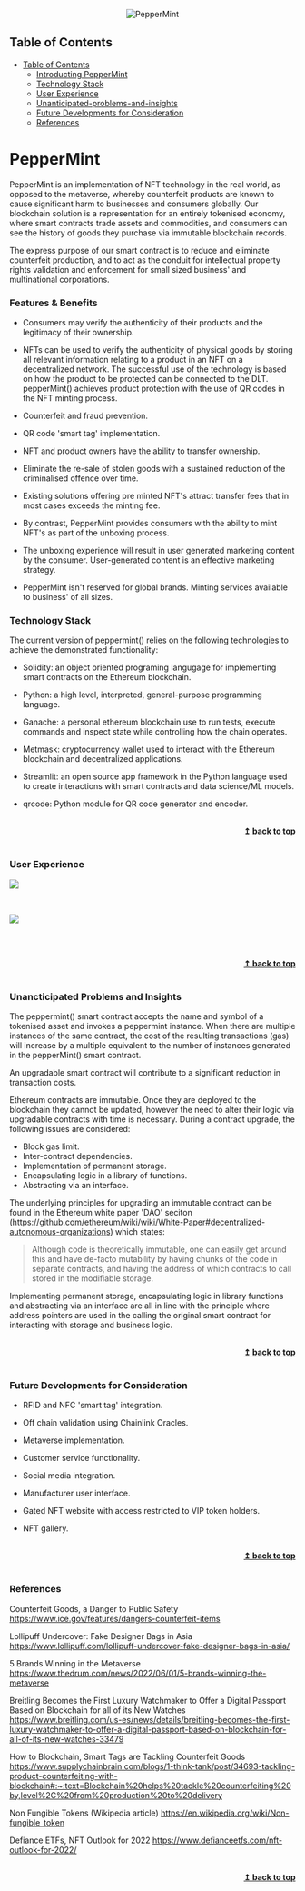 <a name="top"></a>
<p align="center">
  <img src=".jpg" alt="PepperMint"/>
</p>


## Table of Contents

- [Table of Contents](#table-of-contents)
  - [Introducting PepperMint](#introducing-PepperMint)
  - [Technology Stack](#technology-stack)
  - [User Experience](#user-experience)
  - [Unanticipated-problems-and-insights](#unanticipated-problems-and-insights)
  - [Future Developments for Consideration](#future-developments-for-consideration)
  - [References](#references)
    


# PepperMint
<p>
PepperMint is an implementation of NFT technology in the real world, as opposed to the metaverse, whereby counterfeit products are known to cause significant harm to businesses and consumers globally. Our blockchain solution is a representation for an entirely tokenised economy, where smart contracts trade assets and commodities, and consumers can see the history of goods they purchase via immutable blockchain records. 
  
The express purpose of our smart contract is to reduce and eliminate counterfeit production, and to act as the conduit for intellectual property rights validation and enforcement for small sized business' and multinational corporations. 

### Features & Benefits 

* Consumers may verify the authenticity of their products and the legitimacy of their ownership. 

* NFTs can be used to verify the authenticity of physical goods by storing all relevant information relating to a product in an NFT on a decentralized network.  The successful use of the technology is based on how the product to be protected can be connected to the DLT. pepperMint() achieves product protection with the use of QR codes in the NFT minting process. 

* Counterfeit and fraud prevention.
  
* QR code 'smart tag' implementation.

* NFT and product owners have the ability to transfer ownership. 

* Eliminate the re-sale of stolen goods with a sustained reduction of the criminalised offence over time.

* Existing solutions offering pre minted NFT's attract transfer fees that in most cases exceeds the minting fee. 

* By contrast, PepperMint provides consumers with the ability to mint NFT's as part of the unboxing process.

* The unboxing experience will result in user generated marketing content by the consumer. User-generated content is an effective marketing strategy. 

* PepperMint isn't reserved for global brands. Minting services available to business' of all sizes.


### Technology Stack

The current version of peppermint() relies on the following technologies to achieve the demonstrated functionality:
* Solidity: an object oriented programing langugage for implementing smart contracts on the Ethereum blockchain. 

* Python: a high level, interpreted, general-purpose programming language. 

* Ganache: a personal ethereum blockchain use to run tests, execute commands and inspect state while controlling how the chain operates. 

* Metmask: cryptocurrency wallet used to interact with the Ethereum blockchain and decentralized applications. 

* Streamlit: an open source app framework in the Python language used to create interactions with smart contracts and data science/ML models.

* qrcode: Python module for QR code generator and encoder.

<br/>
<div align="right">
    <b><a href="#top">↥ back to top</a></b>
</div>
<br/>

### User Experience

<p>
<img align="center" src="images/2Capture.PNG">
<p/>
<br/>

<p>
<img align="center" src="images/3Capture.PNG">
<p/>
<br/>

<br/>
<div align="right">
    <b><a href="#top">↥ back to top</a></b>
</div>
<br/>

### Unancticipated Problems and Insights 

The peppermint() smart contract accepts the name and symbol of a tokenised asset and invokes a peppermint instance. When there are multiple instances of the same contract, the cost of the resulting transactions (gas) will increase by a multiple equivalent to the number of instances generated in the pepperMint() smart contract. 

An upgradable smart contract will contribute to a significant reduction in transaction costs. 

Ethereum contracts are immutable. Once they are deployed to the blockchain they cannot be updated, however the need to alter their logic via upgradable contracts with time is necessary. During a contract upgrade, the following issues are considered:
* Block gas limit.
* Inter-contract dependencies. 
* Implementation of permanent storage. 
* Encapsulating logic in a library of functions. 
* Abstracting via an interface. 

The underlying principles for upgrading an immutable contract can be found in the Ethereum white paper 'DAO' seciton (https://github.com/ethereum/wiki/wiki/White-Paper#decentralized-autonomous-organizations) which states:

> Although code is theoretically immutable, one can easily get around this and have de-facto mutability by having chunks of the code in separate contracts, and having the address of which contracts to call stored in the modifiable storage.

Implementing permanent storage, encapsulating logic in library functions and abstracting via an interface are all in line with the principle where address pointers are used in the calling the original smart contract for interacting with storage and business logic. 

<br/>
<div align="right">
    <b><a href="#top">↥ back to top</a></b>
</div>
<br/>

### Future Developments for Consideration

* RFID and NFC 'smart tag' integration. 

* Off chain validation using Chainlink Oracles. 

* Metaverse implementation.

* Customer service functionality.

* Social media integration. 

* Manufacturer user interface. 

* Gated NFT website with access restricted to VIP token holders. 

* NFT gallery.

<br/>
<div align="right">
    <b><a href="#top">↥ back to top</a></b>
</div>
<br/>

### References 
Counterfeit Goods, a Danger to Public Safety
https://www.ice.gov/features/dangers-counterfeit-items

Lollipuff Undercover: Fake Designer Bags in Asia
https://www.lollipuff.com/lollipuff-undercover-fake-designer-bags-in-asia/

5 Brands Winning in the Metaverse
https://www.thedrum.com/news/2022/06/01/5-brands-winning-the-metaverse

Breitling Becomes the First Luxury Watchmaker to Offer a Digital Passport Based on Blockchain for all of its New Watches
https://www.breitling.com/us-es/news/details/breitling-becomes-the-first-luxury-watchmaker-to-offer-a-digital-passport-based-on-blockchain-for-all-of-its-new-watches-33479  

How to Blockchain, Smart Tags are Tackling Counterfeit Goods
https://www.supplychainbrain.com/blogs/1-think-tank/post/34693-tackling-product-counterfeiting-with-blockchain#:~:text=Blockchain%20helps%20tackle%20counterfeiting%20by,level%2C%20from%20production%20to%20delivery

Non Fungible Tokens (Wikipedia article)
https://en.wikipedia.org/wiki/Non-fungible_token

Defiance ETFs, NFT Outlook for 2022
https://www.defianceetfs.com/nft-outlook-for-2022/

<br/>
<div align="right">
    <b><a href="#top">↥ back to top</a></b>
</div>
<br/>
